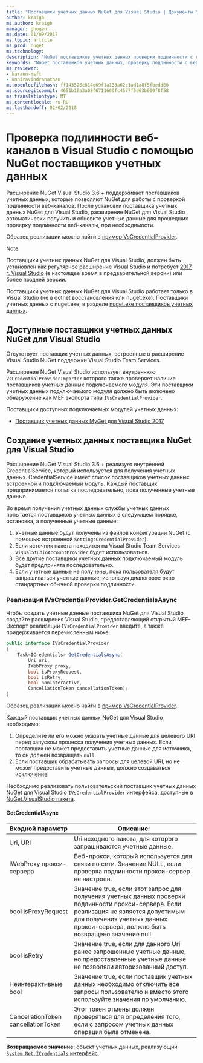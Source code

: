 ```yaml
---
title: "Поставщики учетных данных NuGet для Visual Studio | Документы Microsoft"
author: kraigb
ms.author: kraigb
manager: ghogen
ms.date: 01/09/2017
ms.topic: article
ms.prod: nuget
ms.technology: 
description: "NuGet поставщиков учетных данных проверки подлинности с каналами, реализовав интерфейс IVsCredentialProvider в расширение Visual Studio."
keywords: "NuGet поставщиков учетных данных, проверку подлинности с веб-канала, проверку подлинности с помощью коллекции NuGet расширение visual studio"
ms.reviewer:
- karann-msft
- unniravindranathan
ms.openlocfilehash: ff143526c814c69f1a133a62c1ad1a8f5fbedd60
ms.sourcegitcommit: 4651b16a3a08f6711669fc4577f5d63b600f8f58
ms.translationtype: MT
ms.contentlocale: ru-RU
ms.lasthandoff: 02/02/2018
---
```

# <a name="authenticating-feeds-in-visual-studio-with-nuget-credential-providers"></a>Проверка подлинности веб-каналов в Visual Studio с помощью NuGet поставщиков учетных данных

Расширение NuGet Visual Studio 3.6 + поддерживает поставщиков учетных данных, которые позволяют NuGet для работы с проверкой подлинности веб-каналов.
После установки поставщика учетных данных NuGet для Visual Studio, расширение NuGet для Visual Studio автоматически получить и обновите учетные данные для прошедших проверку подлинности веб-каналы, при необходимости.

Образец реализации можно найти в [пример VsCredentialProvider](https://github.com/NuGet/Samples/tree/master/VsCredentialProvider).

> [!Note]
> Поставщики учетных данных NuGet для Visual Studio, должен быть установлен как регулярное расширение Visual Studio и потребует [2017 г. Visual Studio](https://aka.ms/vs/15/preview/vs_enterprise) (в настоящее время в предварительной версии) или более поздней версии.
>
> Поставщики учетных данных NuGet для Visual Studio работает только в Visual Studio (не в dotnet восстановления или nuget.exe). Поставщики учетных данных с nuget.exe, в разделе [nuget.exe поставщиков учетных данных](nuget-exe-Credential-providers.md).

## <a name="available-nuget-credential-providers-for-visual-studio"></a>Доступные поставщики учетных данных NuGet для Visual Studio

Отсутствует поставщик учетных данных, встроенные в расширение Visual Studio NuGet поддержки Visual Studio Team Services.

Расширение NuGet Visual Studio использует внутреннюю `VsCredentialProviderImporter` которого также проверяет наличие поставщиков учетных данных подключаемого модуля. Эти поставщики учетных данных подключаемого модуля должно быть включено обнаружение как MEF экспорта типа `IVsCredentialProvider`.

Поставщики доступных подключаемых модулей учетных данных:

- [Поставщик учетных данных MyGet для Visual Studio 2017](http://docs.myget.org/docs/reference/credential-provider-for-visual-studio)

## <a name="creating-a-nuget-credential-provider-for-visual-studio"></a>Создание учетных данных поставщика NuGet для Visual Studio

Расширение NuGet Visual Studio 3.6 + реализует внутренней CredentialService, который используется для получения учетных данных. CredentialService имеет список поставщиков учетных данных встроенной и подключаемый модуль. Каждый поставщик предпринимается попытка последовательно, пока полученные учетные данные.

Во время получения учетных данных службы учетных данных попытается поставщиков учетных данных в следующем порядке, остановка, а полученные учетные данные:

1. Учетные данные будут получены из файлов конфигурации NuGet (с помощью встроенной `SettingsCredentialProvider`).
1. Если источник пакета находится на Visual Studio Team Services `VisualStudioAccountProvider` будет использоваться.
1. Все другие поставщики учетных данных подключаемый модуль будет предпринята последовательно.
1. Если учетные данные не получены, пока пользователя будут запрашиваться учетные данные, используя диалоговое окно стандартных обычной проверки подлинности.

### <a name="implementing-ivscredentialprovidergetcredentialsasync"></a>Реализация IVsCredentialProvider.GetCredentialsAsync

Чтобы создать учетные данные поставщика NuGet для Visual Studio, создайте расширения Visual Studio, предоставляющий открытый MEF-Экспорт реализации `IVsCredentialProvider` введите, а также придерживается перечисленным ниже.

```cs
public interface IVsCredentialProvider
{
    Task<ICredentials> GetCredentialsAsync(
        Uri uri,
        IWebProxy proxy,
        bool isProxyRequest,
        bool isRetry,
        bool nonInteractive,
        CancellationToken cancellationToken);
}
```

Образец реализации можно найти в [пример VsCredentialProvider](https://github.com/NuGet/Samples/tree/master/VsCredentialProvider).

Каждый поставщик учетных данных NuGet для Visual Studio необходимо:

1. Определите ли его можно указать учетные данные для целевого URI перед запуском процесса получения учетных данных. Если поставщик не может предоставить учетные данные для источника, то он должен возвращать `null`.
1. Если поставщик обрабатывать запросы для целевой URI, но не может предоставить учетные данные, должно создаваться исключение.

Необходимо реализовать пользовательский поставщик учетных данных NuGet для Visual Studio `IVsCredentialProvider` интерфейса, доступные в [NuGet.VisualStudio пакета](https://www.nuget.org/packages/NuGet.VisualStudio/).

#### <a name="getcredentialasync"></a>GetCredentialAsync

| Входной параметр |Описание:|
| ----------------|-----------|
| Uri, URI | Uri исходного пакета, для которого запрашиваются учетные данные.|
| IWebProxy прокси-сервера | Веб-прокси, который используется для связи по сети. Значение NULL, если проверка подлинности прокси-сервер не настроен. |
| bool isProxyRequest | Значение true, если этот запрос для получения учетных данных проверки подлинности прокси-сервера. Если реализация не является допустимым для получения учетных данных прокси-сервера, должно быть возвращено значение null. |
| bool isRetry | Значение true, если для данного Uri ранее запрошенные учетные данные, но предоставленные учетные данные не позволяли авторизованный доступ. |
| Неинтерактивные bool | Значение true, если поставщик учетных данных необходимо отключить все запросы пользователю и вместо этого используйте значения по умолчанию. |
| CancellationToken cancellationToken | Этот токен отмены должен проверяться для определения того, если с запросом учетных данных операция была отменена. |

**Возвращаемое значение**: объект учетных данных, реализующий [ `System.Net.ICredentials` интерфейс](/dotnet/api/system.net.icredentials?view=netstandard-2.0).
